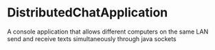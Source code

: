 # DistributedChatApplication
A console application that allows different computers on the same LAN send and receive texts simultaneously through java sockets

